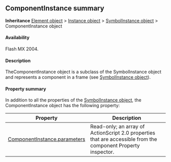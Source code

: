 ## ComponentInstance summary

**Inheritance** [Element object](../Element_object/Element_summary.md) > [Instance object](../Instance_object/Instance_summary.md) > [SymbolInstance object](../SymbolInstance_object/SymbolInstance_summary.md) > ComponentInstance object

#### Availability

Flash MX 2004.

#### Description

TheComponentInstance object is a subclass of the SymbolInstance object and represents a component in a frame (see [SymbolInstance object](../SymbolInstance_object/SymbolInstance_summary.md)).

#### Property summary

In addition to all the properties of the [SymbolInstance object](../SymbolInstance_object/SymbolInstance_summary.md), the ComponentInstance object has the following property:

| **Property** | **Description** |
| --- | --- |
| [ComponentInstance.parameters](../ComponentInstance_object/ComponentInstance.md) | Read-only; an array of ActionScript 2.0 properties that are accessible from the component Property inspector. |

